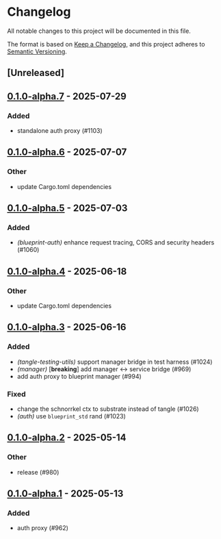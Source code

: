 # Changelog

All notable changes to this project will be documented in this file.

The format is based on [Keep a Changelog](https://keepachangelog.com/en/1.0.0/),
and this project adheres to [Semantic Versioning](https://semver.org/spec/v2.0.0.html).

## [Unreleased]

## [0.1.0-alpha.7](https://github.com/tangle-network/blueprint/compare/blueprint-auth-v0.1.0-alpha.6...blueprint-auth-v0.1.0-alpha.7) - 2025-07-29

### Added

- standalone auth proxy (#1103)

## [0.1.0-alpha.6](https://github.com/tangle-network/blueprint/compare/blueprint-auth-v0.1.0-alpha.5...blueprint-auth-v0.1.0-alpha.6) - 2025-07-07

### Other

- update Cargo.toml dependencies

## [0.1.0-alpha.5](https://github.com/tangle-network/blueprint/compare/blueprint-auth-v0.1.0-alpha.4...blueprint-auth-v0.1.0-alpha.5) - 2025-07-03

### Added

- *(blueprint-auth)* enhance request tracing, CORS and security headers (#1060)

## [0.1.0-alpha.4](https://github.com/tangle-network/blueprint/compare/blueprint-auth-v0.1.0-alpha.3...blueprint-auth-v0.1.0-alpha.4) - 2025-06-18

### Other

- update Cargo.toml dependencies

## [0.1.0-alpha.3](https://github.com/tangle-network/blueprint/compare/blueprint-auth-v0.1.0-alpha.2...blueprint-auth-v0.1.0-alpha.3) - 2025-06-16

### Added

- *(tangle-testing-utils)* support manager bridge in test harness (#1024)
- *(manager)* [**breaking**] add manager <-> service bridge (#969)
- add auth proxy to blueprint manager (#994)

### Fixed

- change the schnorrkel ctx to substrate instead of tangle (#1026)
- *(auth)* use `blueprint_std` rand (#1023)

## [0.1.0-alpha.2](https://github.com/tangle-network/blueprint/compare/blueprint-auth-v0.1.0-alpha.1...blueprint-auth-v0.1.0-alpha.2) - 2025-05-14

### Other

- release (#980)

## [0.1.0-alpha.1](https://github.com/tangle-network/blueprint/releases/tag/blueprint-auth-v0.1.0-alpha.1) - 2025-05-13

### Added

- auth proxy (#962)
